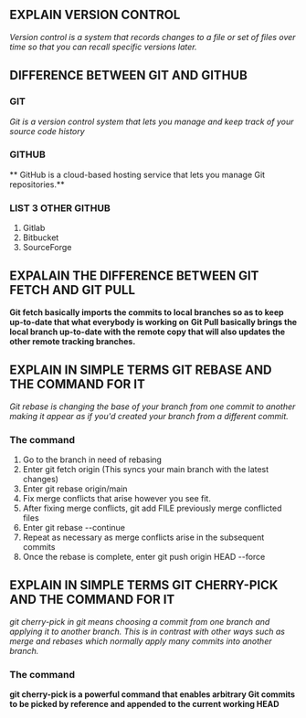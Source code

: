 ##  EXPLAIN VERSION CONTROL
*Version control is a system that records changes to a file or set of files over time so that you can recall specific versions later.*

## DIFFERENCE BETWEEN GIT AND GITHUB
### GIT
*Git is a version control system that lets you manage and keep track of your source code history*
### GITHUB
** GitHub is a cloud-based hosting service that lets you manage Git repositories.**

### LIST 3 OTHER GITHUB
1. Gitlab
2. Bitbucket
3. SourceForge
   
## EXPALAIN THE DIFFERENCE BETWEEN GIT FETCH AND GIT PULL
**Git fetch basically imports the commits to local branches so as to keep up-to-date that what everybody is working on**
**Git Pull basically brings the local branch up-to-date with the remote copy that will also updates the other remote tracking branches.**

## EXPLAIN IN SIMPLE TERMS GIT REBASE AND THE COMMAND FOR IT
*Git rebase is changing the base of your branch from one commit to another making it appear as if you'd created your branch from a different commit.*
### The command
1. Go to the branch in need of rebasing
2. Enter git fetch origin (This syncs your main branch with the latest changes)
3. Enter git rebase origin/main
4. Fix merge conflicts that arise however you see fit.
5. After fixing merge conflicts, git add FILE previously merge conflicted files
6. Enter git rebase --continue
7. Repeat as necessary as merge conflicts arise in the subsequent commits
8. Once the rebase is complete, enter git push origin HEAD --force
   
## EXPLAIN IN SIMPLE TERMS GIT CHERRY-PICK AND THE COMMAND FOR IT
*git cherry-pick in git means choosing a commit from one branch and applying it to another branch. 
This is in contrast with other ways such as merge and rebases which normally apply many commits into another branch.*
### The command
**git cherry-pick is a powerful command that enables arbitrary Git commits to be picked by reference and appended to the current working HEAD**


